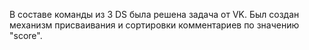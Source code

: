 В составе команды из 3 DS была решена задача от VK. Был создан механизм присваивания и сортировки комментариев по значению "score".
